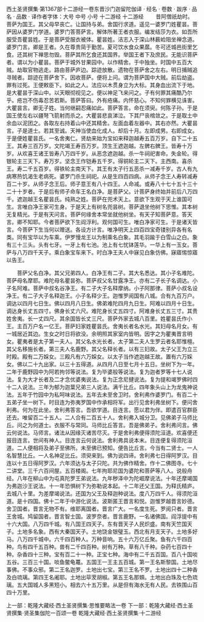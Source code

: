 西土圣贤撰集·第1367部十二游经一卷东晋沙门迦留陀伽译
· 经名 · 卷数 · 跋序
· 品名 · 品数 · 译作者字体：大号 中号 小号
十二游经
十二游经
　　昔阿僧祇劫时。菩萨为国王。其父母早丧亡。让国持与弟。舍国行求道。遥见一婆罗门姓瞿昙。菩萨因从婆罗门学道。婆罗门答菩萨言。解体所著王者衣服。编发结莎为衣。如吾所服受吾瞿昙姓。于是菩萨受服衣被体。瞿昙姓。洁志入于深山林薮崄阻坐禅念道。婆罗门言。卿是王者。久在尊贵简于勤苦。夏可饮水食众果蓏。冬可还城邑街里乞食。还其树下禅思勿毁。菩萨其所乞食还其国界。举国王者下及庶民。无能识菩萨者。谓以为小瞿昙。菩萨于城外甘果园中。以作精舍。于中独坐。时国中五百大贼。劫取官物逃走。路由菩萨庐边。踪迹放散。遗物在菩萨舍之左右。明日捕贼追寻贼者。踪迹在菩萨舍下。因收菩萨。便将上问。谓为菩萨国中大贼。前后劫盗。罪有过死。王便敕臣下。如此之人。法应以木贯身立为大标。其身血出流下于地。是大瞿昙于深山中。以天眼彻视见之。便以神足飞来问之。子有何罪其痛酷乃尔乎。疮岂不伤毒忍苦若斯。菩萨答曰。外有疮痛。内怀慈心。不知何罪横见诛害。大瞿昙言。卿无子姓。当何继嗣忍痛如此。菩萨答言。命在须臾。何陈子孙。于是国王使左右以疆弩飞箭射而杀之。大瞿昙悲哀涕泣。下其尸丧棺敛之。于是取土中余血以泥团之。各取左右持着山中还其精舍。左面血着左器中。其右亦然。大瞿昙言。子是道士。若其至诚。天神当使血化成人。却后十月。左即成男。右即成女。于是便姓瞿昙氏。一名舍夷仁。贤劫来始为宝如来释迦越寿五百万岁。自下二十五王。其寿三百万岁。文陀竭王寿百万岁。顶生王遮迦越。左髀右髀王。皆寿十万岁。从欢喜王诸王皆寿八万四千岁。从恶念遮迦越。杀一牛祠祀害命。失金轮。得银轮主三天下。寿万岁。坚念王作铠寿五千岁。得铜轮主二天下。主西南。喜杀王。寿二千五百岁。得铁轮主南天下。其王有太子行五恶杀一减寿千岁。古人有九病寒热饥渴生老病死。婆罗门杀生祠祀。从是生四百四病。从师子念王人寿转减寿百二十岁。从师子念王后。师子意王有八十四王。人命减。或寿八十七十五十三十二十十岁者。于是后有师子命车王名白净。是菩萨父。计菩萨身终始并前后八万四千。遮迦越王名瞿昙氏。纯熟之姓。菩萨在兜术天上。意欲下生观于天上谁国可生。言唯白净王家可生身。于是天上有树名兜昙树。菩萨退坐他树下思惟。其本树无复精光。于是有天问言。菩萨何缘舍本常坐就他树坐。有天子知菩萨意。答天言。卿不知耶。今者菩萨欲下生阎浮利。观何国可生。唯白净家可生。于是诸天皆言。今菩萨下生当何以赠送。各设方计言。唯净明天上四百四宝奇镂别异各有名类。同有宝华以为车乘。伊罗慢龙王以为制乘名白象。其毛羽踰于白雪山之白。象有三十三头。头有七牙。一牙上有七池。池上有七忧钵莲华。一华上有一玉女。菩萨与八万四千天子。乘白象宝车来下。时白净王夫人中寐见白象仿佛。寐寤惕惊寤以告王。

　　菩萨父名白净。其父兄弟四人。白净王有二子。其大名悉达。其小子名难陀。菩萨母名摩耶。难陀母名瞿昙弥。菩萨叔父名甘露净王。亦有二子长子名调达。小子名阿难。菩萨中叔名谷净王。有二子大子名释摩纳。小子阿那律。菩萨小叔名设净王。有二子大子名释迦王。小子名释少王。迦惟罗阅国有八城。合有九百万户。调达以四月七日生。佛以四月八日生。佛弟难陀四月九日生。阿难以四月十日生。调达身长丈五四寸。佛身长丈六尺。难陀身长丈五四寸。阿难身长丈五三寸。其贵姓舍夷。长一丈四尺。其余国皆长丈三尺。菩萨外家去城八百里。姓瞿昙氏作小王。主百万户名一亿王。菩萨妇家姓瞿昙氏。舍夷长者名水光。其妇母名月女。有一城居近其边。生女之时日将欲没。余明照其家室内皆明。因字之为瞿夷晋言明女。瞿夷者是太子第一夫人。其父名水光长者。太子第二夫人生罗云者名耶惟檀。其父名移施长者。第三夫人名鹿野。其父名释长者。以有三妇故。太子父王为立三时殿。殿有二万婇女。三殿凡有六万婇女。以太子当作遮迦越王故。置有六万婇女。佛以二十九出家。以三十五得道。从四月八日至七月十五日。坐树下为一年。二年于鹿野园中为阿若拘邻等说法。复为毕婆般等说法。复为迦者罗等十七人说法。复为大才长者及二才念优婆夷说法。复为正念尼揵说法。复为提和竭罗佛时四十二人说法。三年为郁为迦葉兄弟三人说法。满千比丘。四年象头山上为龙鬼神说法。五年于竹园中为私呵味说法。五年去未至舍卫时。舍利弗作婆罗门。有百二十五弟子坐一树下。时目连为弥夷罗国中作承相将军。出行见舍利弗坐树下。便问舍利弗。何为在此坐。舍利弗答言。吾欲学道。目连言。愿以君为伴。即遣百官群臣还去。唯留百二十五人。二人合有二百五十人。舍利弗入城分卫。见佛弟子马师比丘。问之为何道士。衣服不与常同。马师比丘答言。吾是佛弟子。舍利弗问言。佛云何说法。马师言。诸法从因缘灭诸苦尽灭。于是舍利弗便得须陀洹道。欢喜便还报目连言。世间有神人。目连言云何说法。舍利弗具说本末。目连便复得须陀洹道。二人便相将及弟子至佛所。未至佛已预知。便告比丘言。今当有二贤士。一人名智慧比丘。一人名神足比丘。须臾来到。佛为说四谛。舍利弗七日得阿罗汉。目连以十五日得阿罗汉。六年须达与太子只陀。共为佛作精舍。作十二佛图寺。七十二讲堂。三千六百间屋。五百楼阁。七年拘耶尼国为婆陀和菩萨等八人。说般舟经。八年在柳山中为屯真陀罗王弟说法。九年秽泽中为陀崛摩说法。十年还摩竭国为弗迦沙王说法。十一年恐惧树下为弥勒说本起。十二年还父王国。为释氏精庐。去城八十里。为差摩竭说法。还国为父王及释迦种说法。度八万四千人。得须陀洹道。是十四国。佛十二年于中游化说法。波斯匿王晋言和悦。迦惟罗越晋言妙德。舍卫国者。晋言无物不有。维耶离国者。晋言广大。一名度生死。罗阅只者。晋言王舍城。鸠留国者。晋言智士国。波罗奈者。晋言鹿野。一名诸佛国。阎浮提中有十六大国。八万四千城。有八国王四天子。东有晋天子人民炽盛。南有天竺国天子。土地多名象。西有大秦国天子。土地饶金银璧玉。西北有月支天子。土地多好马。八万四千城中。六千四百种人。万种音响。五十六万亿丘聚。鱼有六千四百种。鸟有四千五百种。兽有二千四百种。树有万种。草有八千种。杂药七百四十种。杂香四十三种。宝有百二十一种。正宝七种。海中有二千五百国。百八十国啖五谷。三百三十国。啖鱼鳖龟鼍。五国王一王主五百城。第一王名斯黎国。土地尽事佛。不事众邪。第二王名迦罗。土地出七宝。第三王名不罗。土地出四十二种香及白琉璃。第四王名阇耶。土地出荜茇胡椒。第五王名那頞。土地出白珠及七色琉璃。五大国城人多黑短小。相去六十五万里。从是但有海水无有人民。去铁围山百四十万里。

上一部：乾隆大藏经·西土圣贤撰集·思惟要略法一卷
下一部：乾隆大藏经·西土圣贤撰集·贤圣集伽陀一百颂一卷
乾隆大藏经·西土圣贤撰集·十二游经